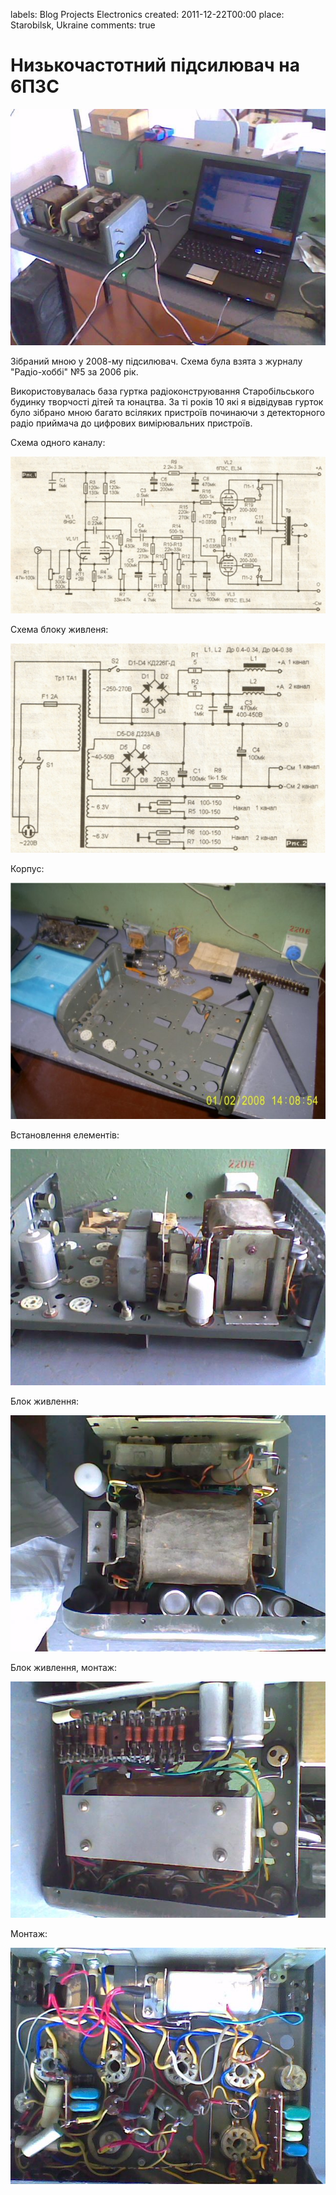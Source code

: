 labels: Blog
        Projects
        Electronics
created: 2011-12-22T00:00
place: Starobilsk, Ukraine
comments: true

# Низькочастотний підсилювач на 6П3С

![The amplifier](amp1.jpg)

Зібраний мною у 2008-му підсилювач. Схема була взята з журналу "Радіо-хоббі" №5 за 2006 рік.

Використовувалась база гуртка радіоконструювання Старобільського будинку творчості дітей та юнацтва. За ті років 10 які я відвідував гурток було зібрано мною багато всіляких пристроїв починаючи з детекторного радіо приймача до цифрових вимірювальних пристроїв.

Схема одного каналу:

![The amplifier, schema](amp2.jpg)

Схема блоку живленя:

![The amplifier, power block](amp3.jpg)

Корпус:

![The amplifier, beginning](amp4.jpg)

Встановлення елементів:

![The amplifier, assembling](amp5.jpg)

Блок живлення:

![The amplifier, assembling](amp6.jpg)

Блок живлення, монтаж:

![The amplifier, assembling](amp7.jpg)

Монтаж:

![The amplifier, assembling](amp8.jpg)
